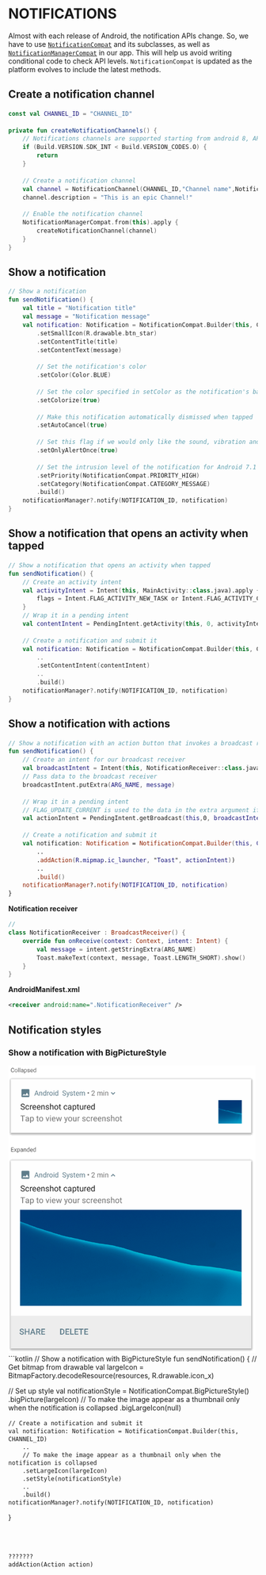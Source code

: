 # NOTIFICATIONS
Almost with each release of Android, the notification APIs change. So, we have to use [`NotificationCompat`](https://developer.android.com/reference/androidx/core/app/NotificationCompat) and its subclasses, as well as [`NotificationManagerCompat`](https://developer.android.com/reference/androidx/core/app/NotificationManagerCompat) in our app. This will help us avoid writing conditional code to check API levels. `NotificationCompat` is updated as the platform evolves to include the latest methods.

## Create a notification channel

```kotlin
const val CHANNEL_ID = "CHANNEL_ID"

private fun createNotificationChannels() {
    // Notifications channels are supported starting from android 8, API 26
    if (Build.VERSION.SDK_INT < Build.VERSION_CODES.O) {
        return
    }
    
    // Create a notification channel
    val channel = NotificationChannel(CHANNEL_ID,"Channel name",NotificationManager.IMPORTANCE_HIGH)
    channel.description = "This is an epic Channel!"

    // Enable the notification channel
    NotificationManagerCompat.from(this).apply {
        createNotificationChannel(channel)
    }
}
```
## Show a notification

```kotlin
// Show a notification
fun sendNotification() {
    val title = "Notification title"
    val message = "Notification message"
    val notification: Notification = NotificationCompat.Builder(this, CHANNEL_ID)
        .setSmallIcon(R.drawable.btn_star)
        .setContentTitle(title)
        .setContentText(message)
        
        // Set the notification's color
        .setColor(Color.BLUE)
        
        // Set the color specified in setColor as the notification's background color
        .setColorize(true)
        
        // Make this notification automatically dismissed when tapped
        .setAutoCancel(true)
        
        // Set this flag if we would only like the sound, vibration and ticker to be played if the notification is not already showing
        .setOnlyAlertOnce(true)
        
        // Set the intrusion level of the notification for Android 7.1 and lower. Use channel importance for Android 8 and higher.
        .setPriority(NotificationCompat.PRIORITY_HIGH)
        .setCategory(NotificationCompat.CATEGORY_MESSAGE)
        .build()
    notificationManager?.notify(NOTIFICATION_ID, notification)
}
```
## Show a notification that opens an activity when tapped
```kotlin
// Show a notification that opens an activity when tapped
fun sendNotification() {
    // Create an activity intent
    val activityIntent = Intent(this, MainActivity::class.java).apply {
        flags = Intent.FLAG_ACTIVITY_NEW_TASK or Intent.FLAG_ACTIVITY_CLEAR_TASK
    }
    // Wrap it in a pending intent
    val contentIntent = PendingIntent.getActivity(this, 0, activityIntent, 0)
    
    // Create a notification and submit it
    val notification: Notification = NotificationCompat.Builder(this, CHANNEL_ID)
        ..
        .setContentIntent(contentIntent)
        ..
        .build()
    notificationManager?.notify(NOTIFICATION_ID, notification)
}
```
## Show a notification with actions
```kotlin
// Show a notification with an action button that invokes a broadcast receiver
fun sendNotification() {
    // Create an intent for our broadcast receiver
    val broadcastIntent = Intent(this, NotificationReceiver::class.java)
    // Pass data to the broadcast receiver
    broadcastIntent.putExtra(ARG_NAME, message)
   
    // Wrap it in a pending intent
    // FLAG_UPDATE_CURRENT is used to the data in the extra argument if needed
    val actionIntent = PendingIntent.getBroadcast(this,0, broadcastIntent, PendingIntent.FLAG_UPDATE_CURRENT)
    
    // Create a notification and submit it
    val notification: Notification = NotificationCompat.Builder(this, CHANNEL_ID)
        ..
        .addAction(R.mipmap.ic_launcher, "Toast", actionIntent))
        ..
        .build()
    notificationManager?.notify(NOTIFICATION_ID, notification)
}
```
**Notification receiver**
```kotlin
// 
class NotificationReceiver : BroadcastReceiver() {
    override fun onReceive(context: Context, intent: Intent) {
        val message = intent.getStringExtra(ARG_NAME)
        Toast.makeText(context, message, Toast.LENGTH_SHORT).show()
    }
}
```
**AndroidManifest.xml**
```xml
<receiver android:name=".NotificationReceiver" />
```
## Notification styles
### Show a notification with BigPictureStyle
<img width="500" alt="notification with BigPictureStyle" src="./notification_big_picture_style.png">
```kotlin
// Show a notification with BigPictureStyle
fun sendNotification() {
    // Get bitmap from drawable 
    val largeIcon = BitmapFactory.decodeResource(resources, R.drawable.icon_x)    
   
   // Set up style
   val notificationStyle = NotificationCompat.BigPictureStyle()
                .bigPicture(largeIcon)
                // To make the image appear as a thumbnail only when the notification is collapsed
                .bigLargeIcon(null)
                
    // Create a notification and submit it
    val notification: Notification = NotificationCompat.Builder(this, CHANNEL_ID)
        ..
        // To make the image appear as a thumbnail only when the notification is collapsed
        .setLargeIcon(largeIcon)
        .setStyle(notificationStyle)
        ..
        .build()
    notificationManager?.notify(NOTIFICATION_ID, notification)
}
```



???????
addAction(Action action)
